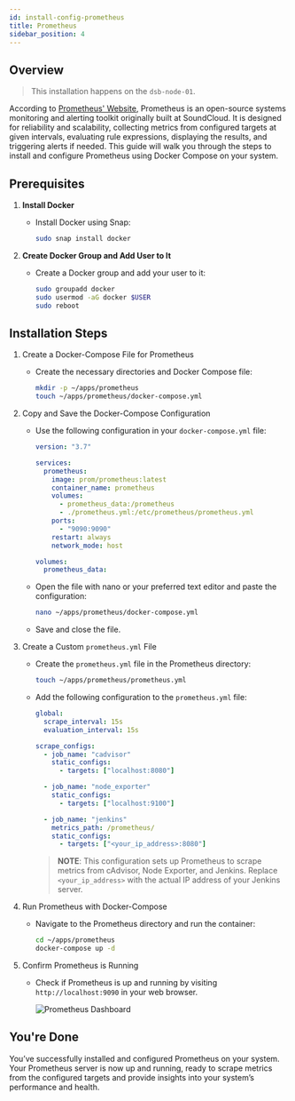 ```yaml
---
id: install-config-prometheus
title: Prometheus
sidebar_position: 4
---
```


## Overview

> This installation happens on the `dsb-node-01`.

According to [Prometheus' Website], Prometheus is an open-source systems monitoring and alerting toolkit originally built at SoundCloud. It is designed for reliability and scalability, collecting metrics from configured targets at given intervals, evaluating rule expressions, displaying the results, and triggering alerts if needed. This guide will walk you through the steps to install and configure Prometheus using Docker Compose on your system.

## Prerequisites

1. **Install Docker**

   - Install Docker using Snap:

     ```bash
     sudo snap install docker
     ```

2. **Create Docker Group and Add User to It**

   - Create a Docker group and add your user to it:

     ```bash
     sudo groupadd docker
     sudo usermod -aG docker $USER
     sudo reboot
     ```

## Installation Steps

1. Create a Docker-Compose File for Prometheus

   - Create the necessary directories and Docker Compose file:

     ```bash
     mkdir -p ~/apps/prometheus
     touch ~/apps/prometheus/docker-compose.yml
     ```

2. Copy and Save the Docker-Compose Configuration

   - Use the following configuration in your `docker-compose.yml` file:

     ```yaml
     version: "3.7"

     services:
       prometheus:
         image: prom/prometheus:latest
         container_name: prometheus
         volumes:
           - prometheus_data:/prometheus
           - ./prometheus.yml:/etc/prometheus/prometheus.yml
         ports:
           - "9090:9090"
         restart: always
         network_mode: host

     volumes:
       prometheus_data:
     ```

   - Open the file with nano or your preferred text editor and paste the configuration:

     ```bash
     nano ~/apps/prometheus/docker-compose.yml
     ```

   - Save and close the file.

3. Create a Custom `prometheus.yml` File

   - Create the `prometheus.yml` file in the Prometheus directory:

     ```bash
     touch ~/apps/prometheus/prometheus.yml
     ```

   - Add the following configuration to the `prometheus.yml` file:

     ```yaml
     global:
       scrape_interval: 15s
       evaluation_interval: 15s

     scrape_configs:
       - job_name: "cadvisor"
         static_configs:
           - targets: ["localhost:8080"]

       - job_name: "node_exporter"
         static_configs:
           - targets: ["localhost:9100"]

       - job_name: "jenkins"
         metrics_path: /prometheus/
         static_configs:
           - targets: ["<your_ip_address>:8080"]
     ```

     > **NOTE**: This configuration sets up Prometheus to scrape metrics from cAdvisor, Node Exporter, and Jenkins. Replace `<your_ip_address>` with the actual IP address of your Jenkins server.

4. Run Prometheus with Docker-Compose

   - Navigate to the Prometheus directory and run the container:

     ```bash
     cd ~/apps/prometheus
     docker-compose up -d
     ```

5. Confirm Prometheus is Running

   - Check if Prometheus is up and running by visiting `http://localhost:9090` in your web browser.

     ![Prometheus Dashboard](/img/projects/devsecops-home-lab/installation-and-configuration/prometheus-dashboard.png)

## You're Done

You’ve successfully installed and configured Prometheus on your system. Your Prometheus server is now up and running, ready to scrape metrics from the configured targets and provide insights into your system’s performance and health.

<!-- Sources -->

[Prometheus' Website]: https://prometheus.io/docs/introduction/overview/
